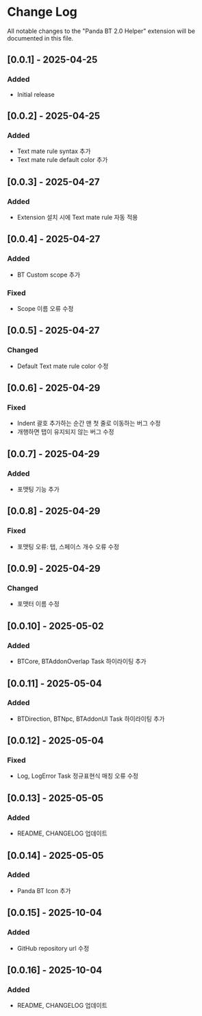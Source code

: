 # Change Log

All notable changes to the "Panda BT 2.0 Helper" extension will be documented in this file.

## [0.0.1] - 2025-04-25

### Added

- Initial release

## [0.0.2] - 2025-04-25

### Added

- Text mate rule syntax 추가
- Text mate rule default color 추가

## [0.0.3] - 2025-04-27

### Added

- Extension 설치 시에 Text mate rule 자동 적용

## [0.0.4] - 2025-04-27

### Added

- BT Custom scope 추가

### Fixed

- Scope 이름 오류 수정

## [0.0.5] - 2025-04-27

### Changed

- Default Text mate rule color 수정

## [0.0.6] - 2025-04-29

### Fixed

- Indent 괄호 추가하는 순간 맨 첫 줄로 이동하는 버그 수정
- 개행하면 탭이 유지되지 않는 버그 수정

## [0.0.7] - 2025-04-29

### Added

- 포맷팅 기능 추가

## [0.0.8] - 2025-04-29

### Fixed

- 포맷팅 오류: 탭, 스페이스 개수 오류 수정

## [0.0.9] - 2025-04-29

### Changed

- 포맷터 이름 수정

## [0.0.10] - 2025-05-02

### Added

- BTCore, BTAddonOverlap Task 하이라이팅 추가

## [0.0.11] - 2025-05-04

### Added

- BTDirection, BTNpc, BTAddonUI Task 하이라이팅 추가

## [0.0.12] - 2025-05-04

### Fixed

- Log, LogError Task 정규표현식 매칭 오류 수정

## [0.0.13] - 2025-05-05

### Added

- README, CHANGELOG 업데이트

## [0.0.14] - 2025-05-05

### Added

- Panda BT Icon 추가

## [0.0.15] - 2025-10-04

### Added

- GitHub repository url 수정

## [0.0.16] - 2025-10-04

### Added

- README, CHANGELOG 업데이트
